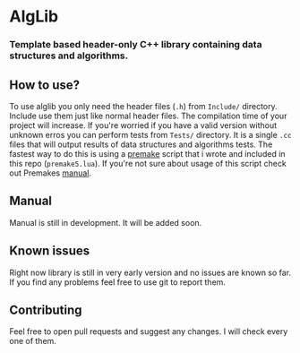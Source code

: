 # AlgLib
### Template based header-only C++ library containing data structures and algorithms.
## How to use?
To use alglib you only need the header files (`.h`) from `Include/` directory. Include use them just like normal header files. The compilation time of your project will increase. If you're worried if you have a valid version without unknown erros you can perform tests from `Tests/` directory. It is a single `.cc` files that will output results of data structures and algorithms tests. The fastest way to do this is using a [premake](https://github.com/premake) script that i wrote and included in this repo (`premake5.lua`). If you're not sure about usage of this script check out Premakes [manual](https://premake.github.io/docs/).
## Manual
Manual is still in development. It will be added soon.
## Known issues
Right now library is still in very early version and no issues are known so far. If you find any problems feel free to use git to report them. 
## Contributing
Feel free to open pull requests and suggest any changes. I will check every one of them.

